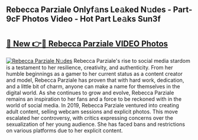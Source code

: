 ## Rebecca Parziale Onlyf𝚊ns Le𝚊ked N𝚞des - Part-9cF Photos Video - Hot Part Le𝚊ks Sun3f

# <h2><a href="http://ac41639.deff.icu/?id=Rebecca+Parziale">🔗 New 👉🔴 Rebecca Parziale VIDEO Photos</a></h2>

[![Rebecca Parziale N𝚞des](https://i.imgur.com/rIISA9y.gif)](http://ac41639.deff.icu/?id=Rebecca+Parziale)
Rebecca Parziale's rise to social media stardom is a testament to her resilience, creativity, and authenticity. From her humble beginnings as a gamer to her current status as a content creator and model, Rebecca Parziale has proven that with hard work, dedication, and a little bit of charm, anyone can make a name for themselves in the digital world. As she continues to grow and evolve, Rebecca Parziale remains an inspiration to her fans and a force to be reckoned with in the world of social media. In 2019, Rebecca Parziale ventured into creating adult content, selling webcam sessions and explicit photos. This move escalated her controversy, with critics expressing concerns over the sexualization of her young audience. She has faced bans and restrictions on various platforms due to her explicit content.
